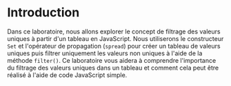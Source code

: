 # Introduction

Dans ce laboratoire, nous allons explorer le concept de filtrage des valeurs uniques à partir d'un tableau en JavaScript. Nous utiliserons le constructeur `Set` et l'opérateur de propagation (`spread`) pour créer un tableau de valeurs uniques puis filtrer uniquement les valeurs non uniques à l'aide de la méthode `filter()`. Ce laboratoire vous aidera à comprendre l'importance du filtrage des valeurs uniques dans un tableau et comment cela peut être réalisé à l'aide de code JavaScript simple.
